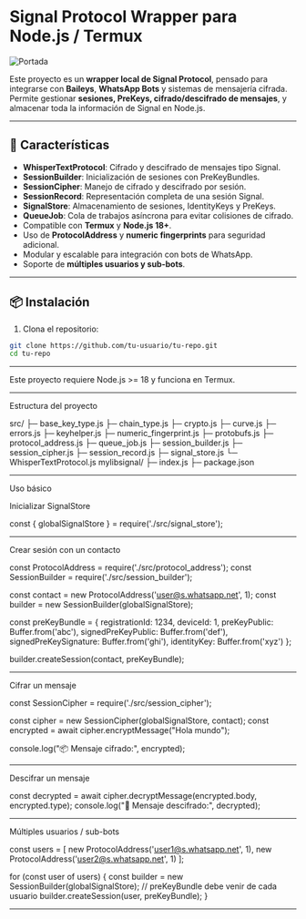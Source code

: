 # Signal Protocol Wrapper para Node.js / Termux

![Portada](https://files.catbox.moe/3nbwb0.jpeg) 

Este proyecto es un **wrapper local de Signal Protocol**, pensado para integrarse con **Baileys**, **WhatsApp Bots** y sistemas de mensajería cifrada.  
Permite gestionar **sesiones, PreKeys, cifrado/descifrado de mensajes**, y almacenar toda la información de Signal en Node.js.

---

## 🔹 Características

- **WhisperTextProtocol**: Cifrado y descifrado de mensajes tipo Signal.
- **SessionBuilder**: Inicialización de sesiones con PreKeyBundles.
- **SessionCipher**: Manejo de cifrado y descifrado por sesión.
- **SessionRecord**: Representación completa de una sesión Signal.
- **SignalStore**: Almacenamiento de sesiones, IdentityKeys y PreKeys.
- **QueueJob**: Cola de trabajos asíncrona para evitar colisiones de cifrado.
- Compatible con **Termux** y **Node.js 18+**.
- Uso de **ProtocolAddress** y **numeric fingerprints** para seguridad adicional.
- Modular y escalable para integración con bots de WhatsApp.
- Soporte de **múltiples usuarios y sub-bots**.

---

## 📦 Instalación

1. Clona el repositorio:

```bash
git clone https://github.com/tu-usuario/tu-repo.git
cd tu-repo
```

---

Este proyecto requiere Node.js >= 18 y funciona en Termux.

---
Estructura del proyecto

src/
├─ base_key_type.js
├─ chain_type.js
├─ crypto.js
├─ curve.js
├─ errors.js
├─ keyhelper.js
├─ numeric_fingerprint.js
├─ protobufs.js
├─ protocol_address.js
├─ queue_job.js
├─ session_builder.js
├─ session_cipher.js
├─ session_record.js
├─ signal_store.js
└─ WhisperTextProtocol.js
mylibsignal/
├─ index.js
├─ package.json

---

Uso básico

Inicializar SignalStore

const { globalSignalStore } = require('./src/signal_store');

---

Crear sesión con un contacto

const ProtocolAddress = require('./src/protocol_address');
const SessionBuilder = require('./src/session_builder');

const contact = new ProtocolAddress('user@s.whatsapp.net', 1);
const builder = new SessionBuilder(globalSignalStore);

const preKeyBundle = {
    registrationId: 1234,
    deviceId: 1,
    preKeyPublic: Buffer.from('abc'),
    signedPreKeyPublic: Buffer.from('def'),
    signedPreKeySignature: Buffer.from('ghi'),
    identityKey: Buffer.from('xyz')
};

builder.createSession(contact, preKeyBundle);

---
Cifrar un mensaje


const SessionCipher = require('./src/session_cipher');

const cipher = new SessionCipher(globalSignalStore, contact);
const encrypted = await cipher.encryptMessage("Hola mundo");

console.log("📦 Mensaje cifrado:", encrypted);

---

Descifrar un mensaje

const decrypted = await cipher.decryptMessage(encrypted.body, encrypted.type);
console.log("📄 Mensaje descifrado:", decrypted);


---

Múltiples usuarios / sub-bots

const users = [
    new ProtocolAddress('user1@s.whatsapp.net', 1),
    new ProtocolAddress('user2@s.whatsapp.net', 1)
];

for (const user of users) {
    const builder = new SessionBuilder(globalSignalStore);
    // preKeyBundle debe venir de cada usuario
    builder.createSession(user, preKeyBundle);
}

---
